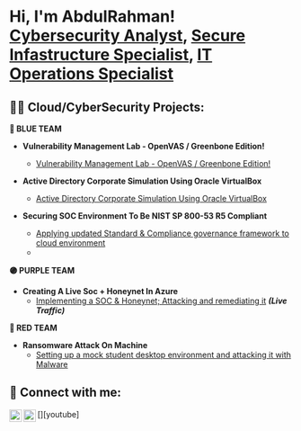 <h1>Hi, I'm AbdulRahman! <br/><a href="https://github.com/babsthetechguy">Cybersecurity Analyst</a>, <a href="https://www.linkedin.com/in/babs-abdulrahman-ibrahim-87b490172">Secure Infastructure Specialist</a>, <a href="https://www.linkedin.com/in/babs-abdulrahman-ibrahim-87b490172">IT Operations Specialist</a></h1>

<h2>👨‍💻 Cloud/CyberSecurity Projects:</h2>

<b> 🔵 BLUE TEAM </b> <br/>


- <b> Vulnerability Management Lab - OpenVAS / Greenbone Edition! </b>
  - [Vulnerability Management Lab - OpenVAS / Greenbone Edition!](https://github.com/babsthetechguy/OpenVAS-Vulnerability)
 
- <b> Active Directory Corporate Simulation Using Oracle VirtualBox </b>
  - [Active Directory Corporate Simulation Using Oracle VirtualBox](https://github.com/babsthetechguy/AD-LAB)
    
- <b> Securing SOC Environment To Be NIST SP 800-53 R5 Compliant </b>
  - [Applying updated Standard & Compliance governance framework to cloud environment](https://github.com/babsthetechguy/NIST-Compliance)
  -     

 <b> 🟣 PURPLE TEAM  </b> <br/>

- <b> Creating A Live Soc + Honeynet In Azure </b>
  - [Implementing a SOC & Honeynet; Attacking and remediating it](https://github.com/babsthetechguy/Cyber-Course) <i><b>(Live Traffic)</b></i>

  
 <b> 🔴 RED TEAM  </b> <br/>


- <b> Ransomware Attack On Machine </b>
  - [Setting up a mock student desktop environment and attacking it with Malware]()
 



<h2> 🤳 Connect with me:</h2>

[<img align="left" alt="JoshMadakor | YouTube" width="22px" src="https://cdn.jsdelivr.net/npm/simple-icons@v3/icons/youtube.svg" />][youtube]
[<img align="left" alt="JoshMadakor | LinkedIn" width="22px" src="https://cdn.jsdelivr.net/npm/simple-icons@v3/icons/linkedin.svg" />][linkedin]


[twitter]: https://twitter.com/babsthetechguy
[linkedin]: https://www.linkedin.com/in/babs-abdulrahman-ibrahim-87b490172/

<!--


Here are some ideas to get you started:

- 🔭 I’m currently working on ...
- 🌱 I’m currently learning ...
- 👯 I’m looking to collaborate on ...
- 🤔 I’m looking for help with ...
- 💬 Ask me about ...
- 📫 How to reach me: ...
- 😄 Pronouns: ...
- ⚡ Fun fact: ...

